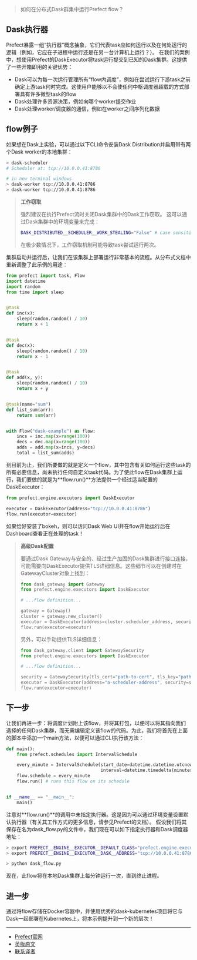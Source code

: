 > 
> 如何在分布式Dask群集中运行Prefect flow？
> 

## Dask执行器

Prefect暴露一组“执行器”概念抽象，它们代表task应如何运行以及在何处运行的逻辑（例如，它应在子进程中运行还是在另一台计算机上运行？）。 在我们的案例中，想使用Prefect的DaskExecutor将task运行提交到已知的Dask集群。这提供了一些开箱即用的关键优势：

 - Dask可以为每一次运行管理所有“flow内调度”，例如在尝试运行下游task之前确定上游task何时完成。这使用户能够以不会使任何中枢调度器超载的方式部署具有许多微型task的flow
 - Dask处理许多资源决策，例如向哪个worker提交作业
 - Dask处理worker/调度器的通信，例如在worker之间序列化数据

## flow例子

如果想在Dask上实验，可以通过以下CLI命令安装Dask Distribution并启用带有两个Dask worker的本地集群：

````bash
> dask-scheduler
# Scheduler at: tcp://10.0.0.41:8786

# in new terminal windows
> dask-worker tcp://10.0.0.41:8786
> dask-worker tcp://10.0.0.41:8786
````
> 
> **工作窃取**
> 
> 强烈建议在执行Prefect流时关闭Dask集群中的Dask工作窃取。 这可以通过Dask集群中的环境变量来完成：
> 
> ````bash
> DASK_DISTRIBUTED__SCHEDULER__WORK_STEALING="False" # case sensitive
> ````
> 
> 在极少数情况下，工作窃取机制可能导致task尝试运行两次。
> 

集群启动并运行后，让我们在该集群上部署运行非常基本的流程。从分布式文档中重新调整了此示例的用途：

````Python
from prefect import task, Flow
import datetime
import random
from time import sleep


@task
def inc(x):
    sleep(random.random() / 10)
    return x + 1


@task
def dec(x):
    sleep(random.random() / 10)
    return x - 1


@task
def add(x, y):
    sleep(random.random() / 10)
    return x + y


@task(name="sum")
def list_sum(arr):
    return sum(arr)


with Flow("dask-example") as flow:
    incs = inc.map(x=range(100))
    decs = dec.map(x=range(100))
    adds = add.map(x=incs, y=decs)
    total = list_sum(adds)
````

到目前为止，我们所要做的就是定义一个flow，其中包含有关如何运行这些task的所有必要信息，尚未执行任何自定义task代码。为了使此flow在Dask集群上运行，我们要做的就是为**flow.run()**方法提供一个经过适当配置的DaskExecutor：

````Python
from prefect.engine.executors import DaskExecutor

executor = DaskExecutor(address="tcp://10.0.0.41:8786")
flow.run(executor=executor)
````

如果恰好安装了bokeh，则可以访问Dask Web UI并在flow开始运行后在Dashboard查看正在处理的task！

> 
> **高级Dask配置**
> 
> 要通过Dask Gateway与安全的、经过生产加固的Dask集群进行接口连接，可能需要向DaskExecutor提供TLS详细信息。这些细节可以在创建时在GatewayCluster对象上找到：
> 
> ````Python
> from dask_gateway import Gateway
> from prefect.engine.executors import DaskExecutor
> 
> # ...flow definition...
> 
> gateway = Gateway()
> cluster = gateway.new_cluster()
> executor = DaskExecutor(address=cluster.scheduler_address, security=cluster.security)
> flow.run(executor=executor)
> ````
>   
> 另外，可以手动提供TLS详细信息：
> 
> ````Python
> from dask_gateway.client import GatewaySecurity
> from prefect.engine.executors import DaskExecutor
> 
> # ...flow definition...
> 
> security = GatewaySecurity(tls_cert="path-to-cert", tls_key="path-to-key")
> executor = DaskExecutor(address="a-scheduler-address", security=security)
> flow.run(executor=executor)
> ````
> 

## 下一步

让我们再进一步：将调度计划附上该flow，并将其打包，以便可以将其指向我们选择的任何Dask集群，而无需编辑定义该flow的代码。为此，我们将首先在上面的脚本中添加一个main方法，以便可以通过CLI执行该方法：

````Python
def main():
    from prefect.schedules import IntervalSchedule

    every_minute = IntervalSchedule(start_date=datetime.datetime.utcnow(),
                                    interval=datetime.timedelta(minutes=1))
    flow.schedule = every_minute
    flow.run() # runs this flow on its schedule


if __name__ == "__main__":
    main()
````

注意对**flow.run()**的调用中未指定执行器。这是因为可以通过环境变量设置默认执行器（有关其工作方式的更多信息，请参见Prefect的文档）。 假设我们将其保存在名为dask_flow.py的文件中，我们现在可以如下指定执行器和Dask调度器地址：

````bash
> export PREFECT__ENGINE__EXECUTOR__DEFAULT_CLASS="prefect.engine.executors.DaskExecutor"
> export PREFECT__ENGINE__EXECUTOR__DASK__ADDRESS="tcp://10.0.0.41:8786"

> python dask_flow.py
````

现在，此flow将在本地Dask集群上每分钟运行一次，直到终止进程。

## 进一步

通过将flow存储在Docker容器中，并使用优秀的dask-kubernetes项目将它与Dask一起部署在Kubernetes上，将本示例提升到一个新的层次！

***

- [Prefect官网](https://www.prefect.io/)
- [英版原文](https://docs.prefect.io/core/advanced_tutorials/dask-cluster.html)
- [联系译者](https://github.com/listen-lavender)
